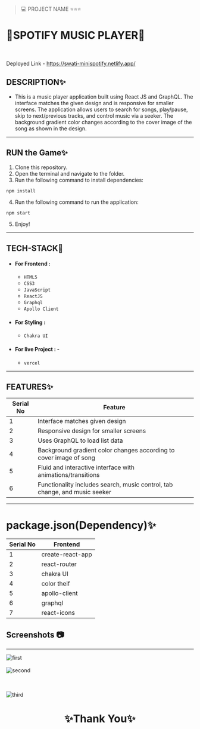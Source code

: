 
> 💻 PROJECT NAME ⭐⭐⭐ 
<h1>💫SPOTIFY MUSIC PLAYER💫</h1>
<br/>

Deployed Link - https://swati-minispotify.netlify.app/
## DESCRIPTION✨

- This is a music player application built using React JS and GraphQL. The interface matches the given design and is responsive for smaller screens. The application allows users to search for songs, play/pause, skip to next/previous tracks, and control music via a seeker. The background gradient color changes according to the cover image of the song as shown in the design.

---

## RUN the Game✨

1. Clone this repository.
2. Open the terminal and navigate to the folder.
3. Run the following command to install dependencies:

  ```
  npm install
  ```

4. Run the following command to run the application:

  ```
  npm start
  ```

5. Enjoy!

---

## TECH-STACK💫

- #### For Frontend :

  - `HTML5`
  - `CSS3`
  - `JavaScript`
  - `ReactJS`
  - `Graphql`
  - `Apollo Client`

- #### For Styling :

  - `Chakra UI `
  
- #### For live Project : -
  - `vercel`

---

## FEATURES✨

| Serial No | Feature                                                                           |
| --------- | --------------------------------------------------------------------------------- |
| 1         | Interface matches given design                                                    |
| 2         | Responsive design for smaller screens                                             |
| 3         | Uses GraphQL to load list data                                                    |
| 4         | Background gradient color changes according to cover image of song                |
| 5         | Fluid and interactive interface with animations/transitions                       |
| 6         | Functionality includes search, music control, tab change, and music seeker        |

---

# package.json(Dependency)✨

| Serial No | Frontend              | 
| --------- | ----------------------| 
| 1         | create-react-app      | 
| 2         | react-router          | 
| 3         | chakra UI             |
| 4         | color theif           | 
| 5         | apollo-client         | 
| 6         | graphql               | 
| 7         | react-icons           | 


## Screenshots 📷
---
![first](https://user-images.githubusercontent.com/103181682/237053782-ad6dcd43-833b-4858-a102-38b932a34406.png)
<br />
<br />
![second](https://user-images.githubusercontent.com/103181682/237053810-7ea41073-4383-4591-a1de-f4051942687d.png)

<br /><br />
![third](https://user-images.githubusercontent.com/103181682/237053833-47463040-bc7a-4c9d-be2a-8c5604b8003d.png)


<h1 align="center">✨Thank You✨</h1>
